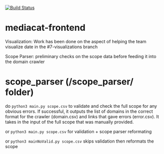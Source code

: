 [![Build Status](https://travis-ci.org/UTMediaCAT/mediacat-frontend.svg?branch=master)](https://travis-ci.org/UTMediaCAT/mediacat-frontend)
# mediacat-frontend

Visualization: Work has been done on the aspect of helping the team visualize date in the #7-visualizations branch

Scope Parser: preliminary checks on the scope data before feeding it into the domain crawler 

# scope_parser (/scope_parser/ folder)

do `python3 main.py scope.csv` to validate and check the full scope for any obvious errors. If successful, it outputs the list of domains in the correct format for the crawler (domain.csv) and links that gave errors (error.csv). It takes in the input of the full scope that was manually provided.


 or `python3 main.py scope.csv` for validation + scope parser reformating

or `python3 mainNoValid.py scope.csv` skips validation then reformats the scope